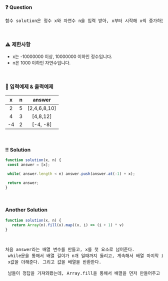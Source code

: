  ### ❓ Question

 <pre>함수 solution은 정수 x와 자연수 n을 입력 받아, x부터 시작해 x씩 증가하는 숫자를 n개 지니는 리스트를 리턴해야 합니다. 다음 제한 조건을 보고, 조건을 만족하는 함수, solution을 완성해주세요.</pre>
 
<br>

### ⚠️ 제한사항

<ul>
  <li>x는 -10000000 이상, 10000000 이하인 정수입니다.</li>
  <li>n은 1000 이하인 자연수입니다.</li>
</ul>

<br>

### 🔢 입력예제 & 출력예제

|x|n|answer|
|:-:|:-:|:-:|
2|	5|	[2,4,6,8,10]|
4|	3|	[4,8,12]|
-4|	2|	[-4, -8]|


<br>

 ### ‼️ Solution

 ```javascript
function solution(x, n) {
  const answer = [x];

  while( answer.length < n) answer.push(answer.at(-1) + x);

  return answer;
}
 ```
<br>

 ### Another Solution

 ```javascript
function solution(x, n) {
    return Array(n).fill(x).map((v, i) => (i + 1) * v)
}
 ```


<br>



 <pre>처음 answer라는 배열 변수를 만들고, x를 첫 요소로 넎어준다.
 while문을 통해서 배열 길이가 n개 일때까지 돌리고, 계속해서 배열 마지막 요소 가져와서 
 x값을 더해준다. 그리고 값을 배열을 반환한다.
 
 남들이 정답을 가져와봤는데, Array.fill을 통해서 배열을 먼저 만들어주고 map을 통해 채워준다.</pre>

